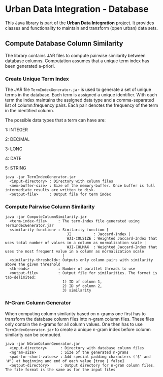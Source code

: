 Urban Data Integration - Database
=================================

This Java library is part of the **Urban Data Integration** project. It provides classes and functionality to maintain and transform (open urban) data sets.

Compute Database Column Similarity
----------------------------------

The library contains JAR files to compute pairwise similarity between database columns. Computation assumes that a unique term index has been generated a-priori.

### Create Unique Term Index

The JAR file `TermIndexGenerator.jar` is used to generate a set of unique terms in the database. Each term is assigned a unique identifier. With each term the index maintains the assigned data type and a comma-separated list of column:frequency pairs. Each pair denotes the frequency of the term in the identified column.

The possible data types that a term can have are:

1: INTEGER

2: DECIMAL

3: LONG

4: DATE

5: STRING

```
java -jar TermIndexGenerator.jar
  <input-directory> : Directory with column files
  <mem-buffer-size> : Size of the memory-buffer. Once buffer is full intermediate results are written to disk.
  <output-file>     : Output file for term index
```



### Compute Pairwise Column Similarity

```
java -jar ComputeColumnSimilarity.jar
  <term-index-file>     : The term-index file generated using TermIndexGenerator.jar
  <similarity-function> : Similarity function [
                            JI          : Jaccard-Index |
                            WJI-COLSIZE : Weighted Jaccard-Index that uses total number of values in a column as normalization scale |
                            WJI-COLMAX  : Weighted Jaccard-Index that uses the most frequent value in a column as normalization scale
                          ]
  <similarity-threshold>: Outputs only column pairs with similarity above the given threshold
  <threads>             : Number of parallel threads to use
  <output-file>         : Output file for similarities. The format is tab-delimited:
                          1) ID of column 1,
                          2) ID of column 2,
                          3) similarity
```



### N-Gram Column Generator

When computing column similarity based on n-grams one first has to transform the database column files into n-gram column files. These files only contain the n-grams for all column values. One then has to use `TermIndexGenerator.jar` to create a unique n-gram index before column similarity can be computed.

```
java -jar NGramColumnGenerator.jar
  <input-directory>      : Directory with database column files
  <ngram-size>           : Size of the generated n-grams
  <pad-for-short-values> : Add special padding characters ('$' and '#') at beginning and end of each value [true | false]
  <output-directory>     : Output directory for n-gram column files. The file format is the same as for the input files
```
